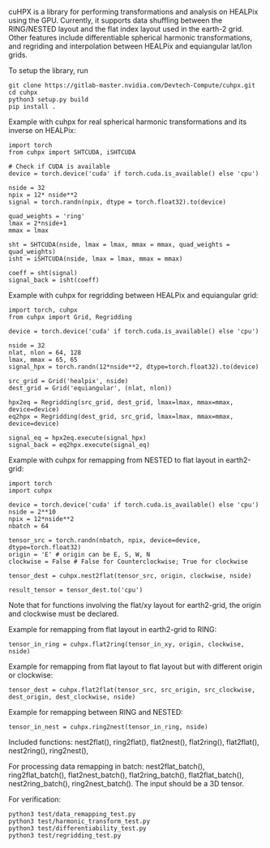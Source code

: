 cuHPX is a library for performing transformations and analysis on HEALPix using the GPU. Currently, it supports data shuffling between the RING/NESTED layout and the flat index layout used in the earth-2 grid. Other features include differentiable spherical harmonic transformations, and regriding and interpolation between HEALPix and equiangular lat/lon grids.

To setup the library, run

    git clone https://gitlab-master.nvidia.com/Devtech-Compute/cuhpx.git
    cd cuhpx
    python3 setup.py build
    pip install .

Example with cuhpx for real spherical harmonic transformations and its inverse on HEALPix:
    
    import torch
    from cuhpx import SHTCUDA, iSHTCUDA

    # Check if CUDA is available
    device = torch.device('cuda' if torch.cuda.is_available() else 'cpu')

    nside = 32
    npix = 12* nside**2
    signal = torch.randn(npix, dtype = torch.float32).to(device)

    quad_weights = 'ring'
    lmax = 2*nside+1
    mmax = lmax

    sht = SHTCUDA(nside, lmax = lmax, mmax = mmax, quad_weights = quad_weights)
    isht = iSHTCUDA(nside, lmax = lmax, mmax = mmax)

    coeff = sht(signal)
    signal_back = isht(coeff)

Example with cuhpx for regridding between HEALPix and equiangular grid:

    import torch, cuhpx
    from cuhpx import Grid, Regridding

    device = torch.device('cuda' if torch.cuda.is_available() else 'cpu')

    nside = 32
    nlat, nlon = 64, 128
    lmax, mmax = 65, 65 
    signal_hpx = torch.randn(12*nside**2, dtype=torch.float32).to(device)

    src_grid = Grid('healpix', nside)
    dest_grid = Grid('equiangular', (nlat, nlon))

    hpx2eq = Regridding(src_grid, dest_grid, lmax=lmax, mmax=mmax, device=device)
    eq2hpx = Regridding(dest_grid, src_grid, lmax=lmax, mmax=mmax, device=device)

    signal_eq = hpx2eq.execute(signal_hpx)
    signal_back = eq2hpx.execute(signal_eq)    

Example with cuhpx for remapping from NESTED to flat layout in earth2-grid:

    import torch
    import cuhpx

    device = torch.device('cuda' if torch.cuda.is_available() else 'cpu')
    nside = 2**10
    npix = 12*nside**2
    nbatch = 64

    tensor_src = torch.randn(nbatch, npix, device=device, dtype=torch.float32)
    origin = 'E' # origin can be E, S, W, N
    clockwise = False # False for Counterclockwise; True for clockwise

    tensor_dest = cuhpx.nest2flat(tensor_src, origin, clockwise, nside)

    result_tensor = tensor_dest.to('cpu')

Note that for functions involving the flat/xy layout for earth2-grid, the origin and clockwise must be declared.

Example for remapping from flat layout in earth2-grid to RING:

    tensor_in_ring = cuhpx.flat2ring(tensor_in_xy, origin, clockwise, nside)

Example for remapping from flat layout to flat layout but with different origin or clockwise:

    tensor_dest = cuhpx.flat2flat(tensor_src, src_origin, src_clockwise, dest_origin, dest_clockwise, nside)

Example for remapping between RING and NESTED:

    tensor_in_nest = cuhpx.ring2nest(tensor_in_ring, nside)

Included functions: nest2flat(), ring2flat(), flat2nest(), flat2ring(), flat2flat(), nest2ring(), ring2nest(), 

For processing data remapping in batch: nest2flat_batch(), ring2flat_batch(), flat2nest_batch(), flat2ring_batch(), flat2flat_batch(), nest2ring_batch(), ring2nest_batch(). The input should be a 3D tensor.

For verification:

    python3 test/data_remapping_test.py
    python3 test/harmonic_transform_test.py
    python3 test/differentiability_test.py
    python3 test/regridding_test.py

